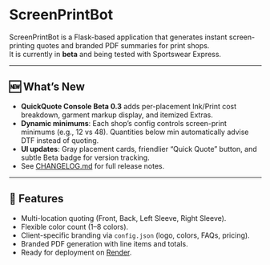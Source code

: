 # ScreenPrintBot

ScreenPrintBot is a Flask-based application that generates instant screen-printing quotes and branded PDF summaries for print shops.  
It is currently in **beta** and being tested with Sportswear Express.

---

## 🆕 What’s New
- **QuickQuote Console Beta 0.3** adds per-placement Ink/Print cost breakdown, garment markup display, and itemized Extras.
- **Dynamic minimums**: Each shop’s config controls screen-print minimums (e.g., 12 vs 48). Quantities below min automatically advise DTF instead of quoting.
- **UI updates**: Gray placement cards, friendlier “Quick Quote” button, and subtle Beta badge for version tracking.
- See [CHANGELOG.md](./CHANGELOG.md) for full release notes.

---

## 🚀 Features
- Multi-location quoting (Front, Back, Left Sleeve, Right Sleeve).
- Flexible color count (1–8 colors).
- Client-specific branding via `config.json` (logo, colors, FAQs, pricing).
- Branded PDF generation with line items and totals.
- Ready for deployment on [Render](https://render.com).